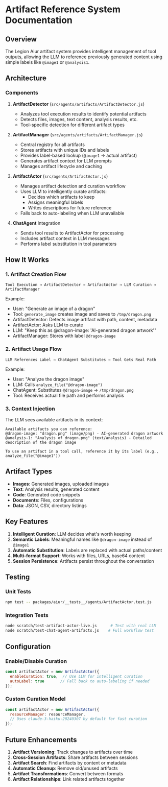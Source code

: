 # Artifact Reference System Documentation

## Overview

The Legion Aiur artifact system provides intelligent management of tool outputs, allowing the LLM to reference previously generated content using simple labels like `@image1` or `@analysis1`.

## Architecture

### Components

1. **ArtifactDetector** (`src/agents/artifacts/ArtifactDetector.js`)
   - Analyzes tool execution results to identify potential artifacts
   - Detects files, images, text content, analysis results, etc.
   - Tool-specific detection for different artifact types

2. **ArtifactManager** (`src/agents/artifacts/ArtifactManager.js`)
   - Central registry for all artifacts
   - Stores artifacts with unique IDs and labels
   - Provides label-based lookup (`@image1` → actual artifact)
   - Generates artifact context for LLM prompts
   - Manages artifact lifecycle and caching

3. **ArtifactActor** (`src/agents/ArtifactActor.js`)
   - Manages artifact detection and curation workflow
   - Uses LLM to intelligently curate artifacts:
     - Decides which artifacts to keep
     - Assigns meaningful labels
     - Writes descriptions for future reference
   - Falls back to auto-labeling when LLM unavailable

4. **ChatAgent** Integration
   - Sends tool results to ArtifactActor for processing
   - Includes artifact context in LLM messages
   - Performs label substitution in tool parameters

## How It Works

### 1. Artifact Creation Flow

```
Tool Execution → ArtifactDetector → ArtifactActor → LLM Curation → ArtifactManager
```

Example:
- User: "Generate an image of a dragon"
- Tool: `generate_image` creates image and saves to `/tmp/dragon.png`
- ArtifactDetector: Detects image artifact with path, content, metadata
- ArtifactActor: Asks LLM to curate
- LLM: "Keep this as @dragon-image: 'AI-generated dragon artwork'"
- ArtifactManager: Stores with label `@dragon-image`

### 2. Artifact Usage Flow

```
LLM References Label → ChatAgent Substitutes → Tool Gets Real Path
```

Example:
- User: "Analyze the dragon image"
- LLM: Calls `analyze_file("@dragon-image")`
- ChatAgent: Substitutes `@dragon-image` → `/tmp/dragon.png`
- Tool: Receives actual file path and performs analysis

### 3. Context Injection

The LLM sees available artifacts in its context:

```
Available artifacts you can reference:
@dragon-image: "dragon.png" (image/png) - AI-generated dragon artwork
@analysis-1: "Analysis of dragon.png" (text/analysis) - Detailed description of the dragon image

To use an artifact in a tool call, reference it by its label (e.g., analyze_file("@image1"))
```

## Artifact Types

- **Images**: Generated images, uploaded images
- **Text**: Analysis results, generated content
- **Code**: Generated code snippets
- **Documents**: Files, configurations
- **Data**: JSON, CSV, directory listings

## Key Features

1. **Intelligent Curation**: LLM decides what's worth keeping
2. **Semantic Labels**: Meaningful names like `@dragon-image` instead of `@image1`
3. **Automatic Substitution**: Labels are replaced with actual paths/content
4. **Multi-format Support**: Works with files, URLs, base64 content
5. **Session Persistence**: Artifacts persist throughout the conversation

## Testing

### Unit Tests
```bash
npm test -- packages/aiur/__tests__/agents/ArtifactActor.test.js
```

### Integration Tests
```bash
node scratch/test-artifact-actor-live.js      # Test with real LLM
node scratch/test-chat-agent-artifacts.js    # Full workflow test
```

## Configuration

### Enable/Disable Curation
```javascript
const artifactActor = new ArtifactActor({
  enableCuration: true,  // Use LLM for intelligent curation
  autoLabel: true       // Fall back to auto-labeling if needed
});
```

### Custom Curation Model
```javascript
const artifactActor = new ArtifactActor({
  resourceManager: resourceManager,
  // Uses claude-3-haiku-20240307 by default for fast curation
});
```

## Future Enhancements

1. **Artifact Versioning**: Track changes to artifacts over time
2. **Cross-Session Artifacts**: Share artifacts between sessions
3. **Artifact Search**: Find artifacts by content or metadata
4. **Automatic Cleanup**: Remove old/unused artifacts
5. **Artifact Transformations**: Convert between formats
6. **Artifact Relationships**: Link related artifacts together